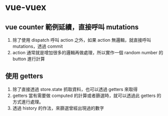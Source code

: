 # vue-vuex

## vue counter 範例延續，直接呼叫 mutations

1. 除了使用 dispatch 呼叫 action 之外，如果 action 無邏輯，就直接呼叫 mutations，透過 commit
2. action 通常就是增加很多的邏輯再做處理，所以實作一個 random number 的 button 進行計算

## 使用 getters

1. 除了直接透過 store.state 抓取資料，也可以透過 getters 來取得
2. getters 當有需要做 computed 的計算或者篩選時，就可以透過此 getters 的方式進行處理。
3. 透過 history 的作法，來篩選曾經出現過的數字
